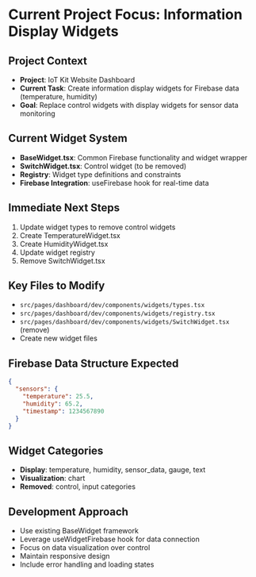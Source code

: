 # Current Project Focus: Information Display Widgets

## Project Context
- **Project**: IoT Kit Website Dashboard
- **Current Task**: Create information display widgets for Firebase data (temperature, humidity)
- **Goal**: Replace control widgets with display widgets for sensor data monitoring

## Current Widget System
- **BaseWidget.tsx**: Common Firebase functionality and widget wrapper
- **SwitchWidget.tsx**: Control widget (to be removed)
- **Registry**: Widget type definitions and constraints
- **Firebase Integration**: useFirebase hook for real-time data

## Immediate Next Steps
1. Update widget types to remove control widgets
2. Create TemperatureWidget.tsx
3. Create HumidityWidget.tsx
4. Update widget registry
5. Remove SwitchWidget.tsx

## Key Files to Modify
- `src/pages/dashboard/dev/components/widgets/types.tsx`
- `src/pages/dashboard/dev/components/widgets/registry.tsx`
- `src/pages/dashboard/dev/components/widgets/SwitchWidget.tsx` (remove)
- Create new widget files

## Firebase Data Structure Expected
```json
{
  "sensors": {
    "temperature": 25.5,
    "humidity": 65.2,
    "timestamp": 1234567890
  }
}
```

## Widget Categories
- **Display**: temperature, humidity, sensor_data, gauge, text
- **Visualization**: chart
- **Removed**: control, input categories

## Development Approach
- Use existing BaseWidget framework
- Leverage useWidgetFirebase hook for data connection
- Focus on data visualization over control
- Maintain responsive design
- Include error handling and loading states